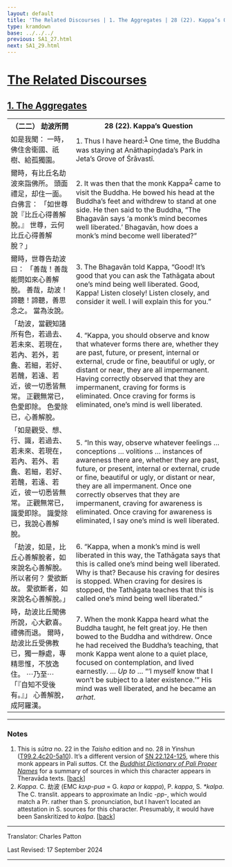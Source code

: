 ```yaml
---
layout: default
title: 'The Related Discourses | 1. The Aggregates | 28 (22). Kappa’s Question'
type: kramdown
base: ../../../
previous: SA1_27.html
next: SA1_29.html
---
```


<h1><a href='../index.html'>The Related Discourses</a></h1>
<h2><a href='index.html'>1. The Aggregates</a></h2>

<table class="trans">
  <th class='ch'>（二二） 劫波所問</th>
  <th class='en'>28 (22). Kappa’s Question</th>
  <tr>
    <td title='t99.2.4c20'>如是我聞： 一時，佛住舍衛國、祇樹、給孤獨園。</td>
    <td id='p1'>1. Thus I have heard:<sup id="ref1"><a href="#n1">1</a></sup> One time, the Buddha was staying at Anāthapiṇḍada’s Park in Jeta’s Grove of Śrāvastī.</td>
  </tr>
  <tr>
    <td title='t99.2.4c21'>爾時，有比丘名劫波來詣佛所。 頭面禮足，却住一面。 白佛言： 「如世尊說『比丘心得善解脫。』 世尊，云何比丘心得善解脫？」</td>
    <td id='p2'>2. It was then that the monk Kappa<sup id="ref2"><a href="#n2">2</a></sup> came to visit the Buddha. He bowed his head at the Buddha’s feet and withdrew to stand at one side. He then said to the Buddha, “The Bhagavān says ‘a monk’s mind becomes well liberated.’  Bhagavān, how does a monk’s mind become well liberated?”</td>
  </tr>
  <tr>
    <td title='t99.2.4c24'>爾時，世尊告劫波曰： 「善哉！善哉能問如來心善解脫。 善哉，劫波！諦聽！諦聽，善思念之。 當為汝說。</td>
    <td id='p3'>3. The Bhagavān told Kappa, “Good! It’s good that you can ask the Tathāgata about one’s mind being well liberated. Good, Kappa! Listen closely! Listen closely, and consider it well. I will explain this for you.”</td>
  </tr>
  <tr>
    <td title='t99.2.4c26'>「劫波，當觀知諸所有色，若過去、若未來、若現在，若內、若外，若麁、若細，若好、若醜，若遠、若近，彼一切悉皆無常。 正觀無常已，色愛即除。 色愛除已，心善解脫。</td>
    <td id='p4'>4. “Kappa, you should observe and know that whatever forms there are, whether they are past, future, or present, internal or external, crude or fine, beautiful or ugly, or distant or near, they are all impermanent. Having correctly observed that they are impermanent, craving for forms is eliminated. Once craving for forms is eliminated, one’s mind is well liberated.</td>
  </tr>
  <tr>
    <td title='t99.2.5a1'>「如是觀受、想、行、識，若過去、若未來、若現在，若內、若外、若麁、若細，若好、若醜，若遠、若近，彼一切悉皆無常。 正觀無常已，識愛即除。 識愛除已，我說心善解脫。</td>
    <td id='p5'>5. “In this way, observe whatever feelings … conceptions … volitions … instances of awareness there are, whether they are past, future, or present, internal or external, crude or fine, beautiful or ugly, or distant or near, they are all impermanent. Once one correctly observes that they are impermanent, craving for awareness is eliminated. Once craving for awareness is eliminated, I say one’s mind is well liberated.</td>
  </tr>
  <tr>
    <td title='t99.2.5a4'>「劫波，如是，比丘心善解脫者，如來說名心善解脫。 所以者何？ 愛欲斷故。 愛欲斷者，如來說名心善解脫。」</td>
    <td id='p6'>6. “Kappa, when a monk’s mind is well liberated in this way, the Tathāgata says that this is called one’s mind being well liberated. Why is that? Because his craving for desires is stopped. When craving for desires is stopped, the Tathāgata teaches that this is called one’s mind being well liberated.”</td>
  </tr>
  <tr>
    <td title='t99.2.5a7'>時，劫波比丘聞佛所說，心大歡喜。 禮佛而退。 爾時，劫波比丘受佛教已，獨一靜處，專精思惟，不放逸住。 ⋯乃至⋯「『自知不受後有。』」 心善解脫，成阿羅漢。</td>
    <td id='p7'>7. When the monk Kappa heard what the Buddha taught, he felt great joy. He then bowed to the Buddha and withdrew. Once he had received the Buddha’s teaching, that monk Kappa went alone to a quiet place, focused on contemplation, and lived earnestly. … <em>Up to</em> … “‘I myself know that I won’t be subject to a later existence.’” His mind was well liberated, and he became an <em>arhat</em>.</td>
  </tr>
</table>

<hr/>

<h3 id="notes">Notes</h3>

<ol>
<li id="n1">This is <em>sūtra</em> no. 22 in the <cite>Taisho</cite> edition and no. 28 in Yinshun (<a href="https://cbetaonline.dila.edu.tw/zh/T02n0099_p0004c20" target="_blank">T99.2.4c20-5a10</a>). It’s a different version of <a href="https://suttacentral.net/sn22.124" target="_blank">SN 22.124-125</a>, where this monk appears in Pali <em>sutta</em>s. Cf. the <cite><a href="https://www.palikanon.com/english/pali_names/ka/kappa.htm" target="_blank">Buddhist Dictionary of Pali Proper Names</a></cite> for a summary of sources in which this character appears in Theravāda texts. [<a href="#ref1">back</a>]</li>
<li id="n2"><em>Kappa</em>. C. 劫波 (EMC <em>kɪʌp-pua</em> = G. <em>kapa</em> or <em>kappa</em>), P. <em>kappa</em>, S. <em>*kalpa</em>. The C. translit. appears to approximate an Indic <em>-pp-</em>, which would match a Pr. rather than S. pronunciation, but I haven’t located an attestation in S. sources for this character. Presumably, it would have been Sanskritized to <em>kalpa</em>. [<a href="#ref2">back</a>]</li>
</ol>
<hr/>

<p class="translator">Translator: Charles Patton</p>
<p class='revised'>Last Revised: 17 September 2024</p>

<hr/>